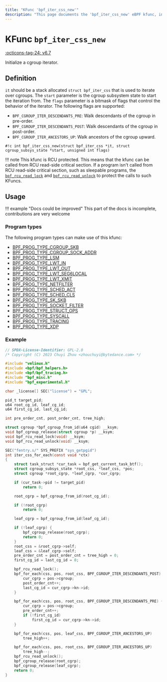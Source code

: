 ```yaml
---
title: "KFunc 'bpf_iter_css_new'"
description: "This page documents the 'bpf_iter_css_new' eBPF kfunc, including its defintion, usage, program types that can use it, and examples."
---
```

# KFunc `bpf_iter_css_new`

<!-- [FEATURE_TAG](bpf_iter_css_new) -->
[:octicons-tag-24: v6.7](https://github.com/torvalds/linux/commit/7251d0905e7518bcb990c8e9a3615b1bb23c78f2)
<!-- [/FEATURE_TAG] -->

Initialize a cgroup iterator.

## Definition

`it` should be a stack allocated `struct bpf_iter_css` that is used to iterate over cgroups. The `start` parameter is the cgroup subsystem state to start the iteration from. The `flags` parameter is a bitmask of flags that control the behavior of the iterator. The following flags are supported:

- `BPF_CGROUP_ITER_DESCENDANTS_PRE`: Walk descendants of the cgroup in pre-order.
- `BPF_CGROUP_ITER_DESCENDANTS_POST`: Walk descendants of the cgroup in post-order.
- `BPF_CGROUP_ITER_ANCESTORS_UP`: Walk ancestors of the cgroup upward.

<!-- [KFUNC_DEF] -->
`#!c int bpf_iter_css_new(struct bpf_iter_css *it, struct cgroup_subsys_state *start, unsigned int flags)`

!!! note
	This kfunc is RCU protected. This means that the kfunc can be called from RCU read-side critical section.
	If a program isn't called from RCU read-side critical section, such as sleepable programs, the 
	[`bpf_rcu_read_lock`](../kfuncs/bpf_rcu_read_lock.md) and 
	[`bpf_rcu_read_unlock`](../kfuncs/bpf_rcu_read_unlock.md) to protect the calls to such KFuncs.
<!-- [/KFUNC_DEF] -->

## Usage

!!! example "Docs could be improved"
    This part of the docs is incomplete, contributions are very welcome

### Program types

The following program types can make use of this kfunc:

<!-- [KFUNC_PROG_REF] -->
- [BPF_PROG_TYPE_CGROUP_SKB](../program-type/BPF_PROG_TYPE_CGROUP_SKB.md)
- [BPF_PROG_TYPE_CGROUP_SOCK_ADDR](../program-type/BPF_PROG_TYPE_CGROUP_SOCK_ADDR.md)
- [BPF_PROG_TYPE_LSM](../program-type/BPF_PROG_TYPE_LSM.md)
- [BPF_PROG_TYPE_LWT_IN](../program-type/BPF_PROG_TYPE_LWT_IN.md)
- [BPF_PROG_TYPE_LWT_OUT](../program-type/BPF_PROG_TYPE_LWT_OUT.md)
- [BPF_PROG_TYPE_LWT_SEG6LOCAL](../program-type/BPF_PROG_TYPE_LWT_SEG6LOCAL.md)
- [BPF_PROG_TYPE_LWT_XMIT](../program-type/BPF_PROG_TYPE_LWT_XMIT.md)
- [BPF_PROG_TYPE_NETFILTER](../program-type/BPF_PROG_TYPE_NETFILTER.md)
- [BPF_PROG_TYPE_SCHED_ACT](../program-type/BPF_PROG_TYPE_SCHED_ACT.md)
- [BPF_PROG_TYPE_SCHED_CLS](../program-type/BPF_PROG_TYPE_SCHED_CLS.md)
- [BPF_PROG_TYPE_SK_SKB](../program-type/BPF_PROG_TYPE_SK_SKB.md)
- [BPF_PROG_TYPE_SOCKET_FILTER](../program-type/BPF_PROG_TYPE_SOCKET_FILTER.md)
- [BPF_PROG_TYPE_STRUCT_OPS](../program-type/BPF_PROG_TYPE_STRUCT_OPS.md)
- [BPF_PROG_TYPE_SYSCALL](../program-type/BPF_PROG_TYPE_SYSCALL.md)
- [BPF_PROG_TYPE_TRACING](../program-type/BPF_PROG_TYPE_TRACING.md)
- [BPF_PROG_TYPE_XDP](../program-type/BPF_PROG_TYPE_XDP.md)
<!-- [/KFUNC_PROG_REF] -->

### Example

```c
// SPDX-License-Identifier: GPL-2.0
/* Copyright (C) 2023 Chuyi Zhou <zhouchuyi@bytedance.com> */

#include "vmlinux.h"
#include <bpf/bpf_helpers.h>
#include <bpf/bpf_tracing.h>
#include "bpf_misc.h"
#include "bpf_experimental.h"

char _license[] SEC("license") = "GPL";

pid_t target_pid;
u64 root_cg_id, leaf_cg_id;
u64 first_cg_id, last_cg_id;

int pre_order_cnt, post_order_cnt, tree_high;

struct cgroup *bpf_cgroup_from_id(u64 cgid) __ksym;
void bpf_cgroup_release(struct cgroup *p) __ksym;
void bpf_rcu_read_lock(void) __ksym;
void bpf_rcu_read_unlock(void) __ksym;

SEC("fentry.s/" SYS_PREFIX "sys_getpgid")
int iter_css_for_each(const void *ctx)
{
	struct task_struct *cur_task = bpf_get_current_task_btf();
	struct cgroup_subsys_state *root_css, *leaf_css, *pos;
	struct cgroup *root_cgrp, *leaf_cgrp, *cur_cgrp;

	if (cur_task->pid != target_pid)
		return 0;

	root_cgrp = bpf_cgroup_from_id(root_cg_id);

	if (!root_cgrp)
		return 0;

	leaf_cgrp = bpf_cgroup_from_id(leaf_cg_id);

	if (!leaf_cgrp) {
		bpf_cgroup_release(root_cgrp);
		return 0;
	}
	root_css = &root_cgrp->self;
	leaf_css = &leaf_cgrp->self;
	pre_order_cnt = post_order_cnt = tree_high = 0;
	first_cg_id = last_cg_id = 0;

	bpf_rcu_read_lock();
	bpf_for_each(css, pos, root_css, BPF_CGROUP_ITER_DESCENDANTS_POST) {
		cur_cgrp = pos->cgroup;
		post_order_cnt++;
		last_cg_id = cur_cgrp->kn->id;
	}

	bpf_for_each(css, pos, root_css, BPF_CGROUP_ITER_DESCENDANTS_PRE) {
		cur_cgrp = pos->cgroup;
		pre_order_cnt++;
		if (!first_cg_id)
			first_cg_id = cur_cgrp->kn->id;
	}

	bpf_for_each(css, pos, leaf_css, BPF_CGROUP_ITER_ANCESTORS_UP)
		tree_high++;

	bpf_for_each(css, pos, root_css, BPF_CGROUP_ITER_ANCESTORS_UP)
		tree_high--;
	bpf_rcu_read_unlock();
	bpf_cgroup_release(root_cgrp);
	bpf_cgroup_release(leaf_cgrp);
	return 0;
}
```
